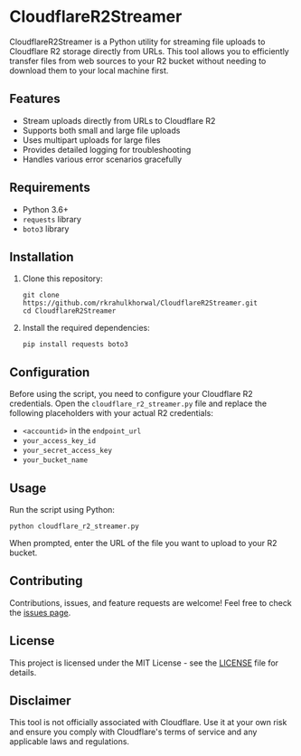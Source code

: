# CloudflareR2Streamer

CloudflareR2Streamer is a Python utility for streaming file uploads to Cloudflare R2 storage directly from URLs. This tool allows you to efficiently transfer files from web sources to your R2 bucket without needing to download them to your local machine first.

## Features

- Stream uploads directly from URLs to Cloudflare R2
- Supports both small and large file uploads
- Uses multipart uploads for large files
- Provides detailed logging for troubleshooting
- Handles various error scenarios gracefully

## Requirements

- Python 3.6+
- `requests` library
- `boto3` library

## Installation

1. Clone this repository:
   ```
   git clone https://github.com/rkrahulkhorwal/CloudflareR2Streamer.git
   cd CloudflareR2Streamer
   ```

2. Install the required dependencies:
   ```
   pip install requests boto3
   ```

## Configuration

Before using the script, you need to configure your Cloudflare R2 credentials. Open the `cloudflare_r2_streamer.py` file and replace the following placeholders with your actual R2 credentials:

- `<accountid>` in the `endpoint_url`
- `your_access_key_id`
- `your_secret_access_key`
- `your_bucket_name`

## Usage

Run the script using Python:

```
python cloudflare_r2_streamer.py
```

When prompted, enter the URL of the file you want to upload to your R2 bucket.

## Contributing

Contributions, issues, and feature requests are welcome! Feel free to check the [issues page](https://github.com/rkrahulkhorwal/CloudflareR2Streamer/issues).

## License

This project is licensed under the MIT License - see the [LICENSE](LICENSE) file for details.

## Disclaimer

This tool is not officially associated with Cloudflare. Use it at your own risk and ensure you comply with Cloudflare's terms of service and any applicable laws and regulations.
